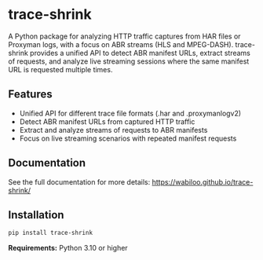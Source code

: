 # trace-shrink

A Python package for analyzing HTTP traffic captures from HAR files or Proxyman logs, with a focus on ABR streams (HLS and MPEG-DASH). trace-shrink provides a unified API to detect ABR manifest URLs, extract streams of requests, and analyze live streaming sessions where the same manifest URL is requested multiple times.

## Features

- Unified API for different trace file formats (.har and .proxymanlogv2)
- Detect ABR manifest URLs from captured HTTP traffic
- Extract and analyze streams of requests to ABR manifests
- Focus on live streaming scenarios with repeated manifest requests

## Documentation

See the full documentation for more details: https://wabiloo.github.io/trace-shrink/

## Installation

```bash
pip install trace-shrink
```

**Requirements:** Python 3.10 or higher

